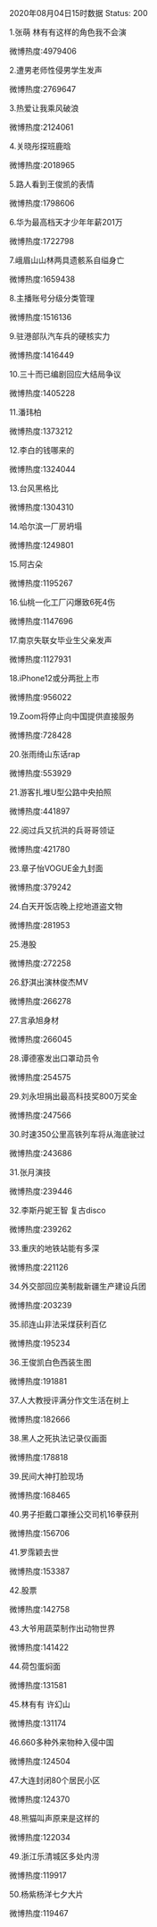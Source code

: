 2020年08月04日15时数据
Status: 200

1.张萌 林有有这样的角色我不会演

微博热度:4979406

2.遭男老师性侵男学生发声

微博热度:2769647

3.热爱让我乘风破浪

微博热度:2124061

4.关晓彤探班鹿晗

微博热度:2018965

5.路人看到王俊凯的表情

微博热度:1798606

6.华为最高档天才少年年薪201万

微博热度:1722798

7.峨眉山山林两具遗骸系自缢身亡

微博热度:1659438

8.主播账号分级分类管理

微博热度:1516136

9.驻港部队汽车兵的硬核实力

微博热度:1416449

10.三十而已编剧回应大结局争议

微博热度:1405228

11.潘玮柏

微博热度:1373212

12.李白的钱哪来的

微博热度:1324044

13.台风黑格比

微博热度:1304310

14.哈尔滨一厂房坍塌

微博热度:1249801

15.阿古朵

微博热度:1195267

16.仙桃一化工厂闪爆致6死4伤

微博热度:1147696

17.南京失联女毕业生父亲发声

微博热度:1127931

18.iPhone12或分两批上市

微博热度:956022

19.Zoom将停止向中国提供直接服务

微博热度:728428

20.张雨绮山东话rap

微博热度:553929

21.游客扎堆U型公路中央拍照

微博热度:441897

22.阅过兵又抗洪的兵哥哥领证

微博热度:421780

23.章子怡VOGUE金九封面

微博热度:379242

24.白天开饭店晚上挖地道盗文物

微博热度:281953

25.港股

微博热度:272258

26.舒淇出演林俊杰MV

微博热度:266278

27.言承旭身材

微博热度:266045

28.谭德塞发出口罩动员令

微博热度:254575

29.刘永坦捐出最高科技奖800万奖金

微博热度:247566

30.时速350公里高铁列车将从海底驶过

微博热度:243686

31.张月演技

微博热度:239446

32.李斯丹妮王智 复古disco

微博热度:239262

33.重庆的地铁站能有多深

微博热度:221126

34.外交部回应美制裁新疆生产建设兵团

微博热度:203239

35.祁连山非法采煤获利百亿

微博热度:195234

36.王俊凯白色西装生图

微博热度:191881

37.人大教授评满分作文生活在树上

微博热度:182666

38.黑人之死执法记录仪画面

微博热度:178818

39.民间大神打脸现场

微博热度:168465

40.男子拒戴口罩捶公交司机16拳获刑

微博热度:156706

41.罗霈颖去世

微博热度:153387

42.股票

微博热度:142758

43.大爷用蔬菜制作出动物世界

微博热度:141422

44.荷包蛋焖面

微博热度:131581

45.林有有 许幻山

微博热度:131174

46.660多种外来物种入侵中国

微博热度:124504

47.大连封闭80个居民小区

微博热度:124370

48.熊猫叫声原来是这样的

微博热度:122034

49.浙江乐清城区多处内涝

微博热度:119917

50.杨紫杨洋七夕大片

微博热度:119467

